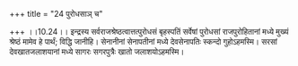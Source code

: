 +++
title = "24 पुरोधसाञ् च"

+++
।।10.24।। इन्द्रस्य सर्वराजश्रेष्ठत्वात्तत्पुरोधसं बृहस्पतिं सर्वेषां
पुरोधसां राजपुरोहितानां मध्ये मुख्यं श्रेष्ठं मामेव हे पार्थं; विद्धि
जानीहि। सेनानीनां सेनापतीनां मध्ये देवसेनापतिः स्कन्दो गुहोऽहमस्मि।
सरसां देवखातजलाशयानां मध्ये सागरः सगरपुत्रैः खातो जलाशयोऽहमस्मि।
